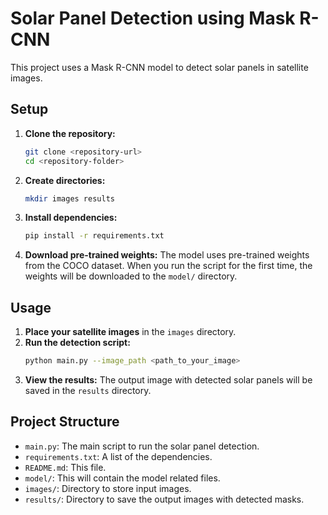 # Solar Panel Detection using Mask R-CNN

This project uses a Mask R-CNN model to detect solar panels in satellite images.

## Setup

1. **Clone the repository:**
   ```bash
   git clone <repository-url>
   cd <repository-folder>
   ```

2. **Create directories:**
   ```bash
   mkdir images results
   ```

3. **Install dependencies:**
   ```bash
   pip install -r requirements.txt
   ```

4. **Download pre-trained weights:**
   The model uses pre-trained weights from the COCO dataset. When you run the script for the first time, the weights will be downloaded to the `model/` directory.

## Usage

1. **Place your satellite images** in the `images` directory.
2. **Run the detection script:**
   ```bash
   python main.py --image_path <path_to_your_image>
   ```
3. **View the results:**
   The output image with detected solar panels will be saved in the `results` directory.

## Project Structure
- `main.py`: The main script to run the solar panel detection.
- `requirements.txt`: A list of the dependencies.
- `README.md`: This file.
- `model/`: This will contain the model related files.
- `images/`: Directory to store input images.
- `results/`: Directory to save the output images with detected masks. 